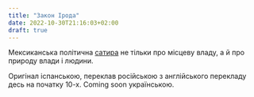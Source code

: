 ```yaml
---
title: "Закон Ірода"
date: 2022-10-30T21:16:03+02:00
draft: true
---
```


Мексиканська політична [сатира](https://www.imdb.com/title/tt0221344/) не тільки про місцеву владу, а й про природу влади і людини.

Оригінал іспанською, переклав російською з англійського перекладу десь на початку 10-х. Coming soon українською.

